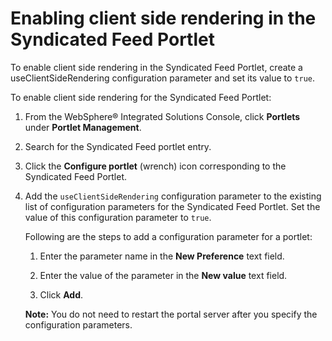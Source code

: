 # Enabling client side rendering in the Syndicated Feed Portlet

To enable client side rendering in the Syndicated Feed Portlet, create a useClientSideRendering configuration parameter and set its value to `true`.

To enable client side rendering for the Syndicated Feed Portlet:

1.  From the WebSphere® Integrated Solutions Console, click **Portlets** under **Portlet Management**.

2.  Search for the Syndicated Feed portlet entry.

3.  Click the **Configure portlet** \(wrench\) icon corresponding to the Syndicated Feed Portlet.

4.  Add the `useClientSideRendering` configuration parameter to the existing list of configuration parameters for the Syndicated Feed Portlet. Set the value of this configuration parameter to `true`.

    Following are the steps to add a configuration parameter for a portlet:

    1.  Enter the parameter name in the **New Preference** text field.

    2.  Enter the value of the parameter in the **New value** text field.

    3.  Click **Add**.

    **Note:** You do not need to restart the portal server after you specify the configuration parameters.



